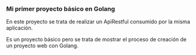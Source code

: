 ### Mi primer proyecto básico en Golang

En este proyecto se trata de realizar un ApiRestful consumido
por la misma aplicación.

Es un proyecto básico pero se trata de mostrar el proceso de
creación de un proyecto web con Golang.
